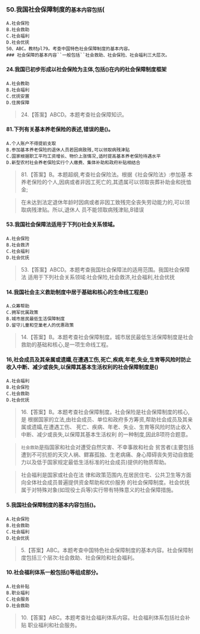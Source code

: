 ### 50.我国社会保障制度的`基本内容包括`(
    A.社会保险
    B.社会救助
    C.社会福利
    D.社会优抚
    50、ABC。教材pl79。考查中国特色社会保障制度的基本内容。
    ### 社会保障的基本内容``一般包括``社会救助、社会保险、社会福利三大层次。

#### 24.我国已初步形成以社会保险为主体,包括()在内的社会保障制度框架
    A.社会教助
    B.社会福利
    C.优抚安置
    D.住房保障
>   24.【答案】ABCD。本题考查社会保障知识。    



#### 81.下列有关基本养老保险的表述,错误的是()。
    A.个人账户不得提前支取
    B.参加基本养老保险的退休人员若因病致残,可以领取病残津贴
    C.国家根据职工平均工资增长、物价上涨情况,适时提高基本养老保险待遇水平
    D.新型农村社会养老保险实行个人缴费、集体补助和政府补贴相结合
>   81.【答案】B。本题超纲,考查社会保险法。根据《社会保险法》:参加基
    本养老保险的个人,因病或者非因工死亡的,其遗属可以领取丧葬补助金和抚恤金;
    
>   在未达到法定退休年龄时因病或者非因工致残完全丧失劳动能力的,可以领取病残津贴。所以,退休人
    员不能领取病残津贴,B错误    

#### 53.我国社会保障法适用于下列()社会关系领域。
    A.社会保险
    B.社会救济
    C.社会福利
    D.社会优抚
>   53.【答案】ABCD。本题考查我国社会保障法的适用范围。我国社会保障法
    适用于下列社会关系领域:社会保险,社会救济,社会福利,社会优抚    

#### 14.我国社会主义救助制度中居于基础和核心的生命线工程是()
    A.众筹帮助
    C.拥军优属政策
    B.城市居民最低生活保障制度
    D.留守儿童和空巢老人的优惠政策
>   14.【答案】B。本题考查社会保障制度。城市居民最低生活保障制度是社会
    救助的基础和核心,是一项生命线工程。

#### 16,社会成员及其亲属或遗孀,在遭遇工伤,死亡,疾病,年老,失业,生育等风险时防止收入中断、减少或丧失,以保障其基本生活权利的社会保障制度是()
    A.社会福利
    B.社会保险
    C.社会救助
    D.社会优抚
>   16.【答案】B。本题考查社会保障制度。社会保险是社会保障制度的核心,是
    根据国家的立法,由社会成员、单位和政府多方筹资,帮助社会成员及其亲属或遗孀,在遭遇工伤、
>   死亡、疾病、年老、失业、生育等风险时防止收入中断、减少或丧失,以保障其基本生活权利
    的一种制度,因此B项符合题意。
    
>   `社会救助`是指国家和社会对遭受自然灾害、不幸事故和社会
    贫苦者(主要包括遭到不可抗拒的天灾人祸、鳏寡孤独、生老病痛、身心障碍丧失劳动自救能
    力以及低于国家规定最低生活标准的社会成员)提供的物质帮助。
    
>   社会福利是国家或社会在法
    律和政策范围内,在居民住宅、公共卫生等方面向全体社会成员普遍提供资金帮助和优价服务
    的社会保障制度。社会优抚属于对特殊对象(如现役士兵等)实行带有特殊意义的社会保障措施。
    
#### 5.我国社会保障制度的基本内容包括()。
    A.社会保险
    B.社会救助
    C.社会福利
    D.社会优抚
>   5.【答案】ABC。本题考查中国特色社会保障制度的基本内容。社会保障制
    度包括三个层次:社会救助、社会保险和社会福利。

#### 10.社会福利体系一般包括()等组成部分。
    A.社会补贴
    B.职业福利
    C.社会服务
    D.社会救助
>   10.【答案】ABC。本题考查社会福利体系内容。社会福利体系包括社会补贴
    职业福利和社会服务。    



            